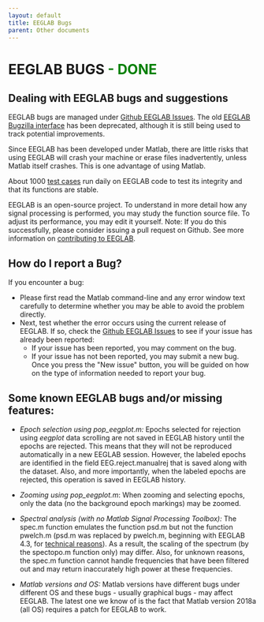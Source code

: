 ```yaml
---
layout: default
title: EEGLAB Bugs
parent: Other documents
---
```

EEGLAB BUGS <span style="color: green">- DONE</span>
===

Dealing with EEGLAB bugs and suggestions
---

EEGLAB bugs are managed under [Github EEGLAB
Issues](https://github.com/sccn/eeglab/issues). The old [EEGLAB Bugzilla
interface](https://sccn.ucsd.edu/bugzilla/buglist.cgi?bug_status=UNCONFIRMED&bug_status=NEW&bug_status=ASSIGNED&bug_status=REOPENED&bug_status=ON%20HOLD&bug_status=CHECKDEV&f0=OP&f1=OP&f3=CP&f4=CP&list_id=549&query_format=advanced)
has been deprecated, although it is still being used to track potential
improvements.

Since EEGLAB has been developed under Matlab, there are little risks
that using EEGLAB will crash your machine or erase files
inadvertently, unless Matlab itself crashes. This is one advantage
of using Matlab.

About 1000 [test cases](https://sccn.ucsd.edu/wiki/EEGLAB_test_cases) run daily on EEGLAB code to test its integrity
    and that its functions are stable.

 EEGLAB is an open-source project. To understand in more detail how
    any signal processing is performed, you may study the
    function source file. To adjust its performance, you may edit
    it yourself. Note: If you do this successfully, please consider
    issuing a pull request on Github. See more information on
    [contributing to
    EEGLAB](https://sccn.ucsd.edu/wiki/A07:_Contributing_to_EEGLAB).

How do I report a Bug?
---
If you encounter a bug:
-  Please first read the Matlab command-line and any error window text carefully to determine whether you may
    be able to avoid the problem directly.
-  Next, test whether the error
    occurs using the current release of EEGLAB. If so, check the [Github
    EEGLAB Issues](https://github.com/sccn/eeglab/issues) to see if your
    issue has already been reported:
    -   If your issue has been reported, you may comment on the bug.
    -   If your issue has not been reported, you may submit a new bug.
        Once you press the "New issue" button, you will be guided on how
        on the type of information needed to report your bug.

Some known EEGLAB bugs and/or missing features:
---

-   *Epoch selection using pop_eegplot.m:* Epochs selected for
    rejection using *eegplot* data scrolling are not saved in EEGLAB
    history until the epochs are rejected. This means that they
    will not be reproduced automatically in a new EEGLAB session.
    However, the labeled epochs are identified in the field
    EEG.reject.manualrej that is saved along with the dataset. Also, and
    more importantly, when the labeled epochs are rejected,
    this operation is saved in EEGLAB history.

-   *Zooming using pop_eegplot.m*: When zooming and selecting
    epochs, only the data (no the background epoch markings) may be zoomed.

-   *Spectral analysis (with no Matlab Signal Processing Toolbox):*
    The spec.m function emulates the function psd.m but not the function
    pwelch.m (psd.m was replaced by pwelch.m, beginning with EEGLAB 4.3,
    for [technical
    reasons](http://www.mathworks.com/support/solutions/data/24750.shtml)).
    As a result, the scaling of the spectrum (by the spectopo.m function
    only) may differ. Also, for unknown reasons, the spec.m function
    cannot handle frequencies that have been filtered out and may return
    inaccurately high power at these frequencies.

-   *Matlab versions and OS:* Matlab versions have different bugs
    under different OS and these bugs - usually graphical bugs - may
    affect EEGLAB. The latest one we know of is the fact that Matlab
    version 2018a (all OS) requires a patch for EEGLAB to work.

